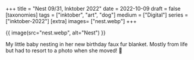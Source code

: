 +++
title = "Nest 09/31, Inktober 2022"
date = 2022-10-09
draft =  false
[taxonomies]
tags = ["inktober", "art", "dog"]
medium = ["Digital"]
series = ["inktober-2022"]
[extra]
images= ["nest.webp"]
+++

{{ image(src="nest.webp", alt="Nest") }}

My little baby nesting in her new birthday faux fur blanket. Mostly from life but had to resort to a photo when she moved! 🐾
